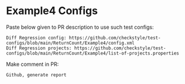 # Example4 Configs
Paste below given to PR description to use such test configs:
```
Diff Regression config: https://github.com/checkstyle/test-configs/blob/main/ReturnCount/Example4/config.xml
Diff Regression projects: https://github.com/checkstyle/test-configs/blob/main/ReturnCount/Example4/list-of-projects.properties
```
Make comment in PR:
```
Github, generate report
```
